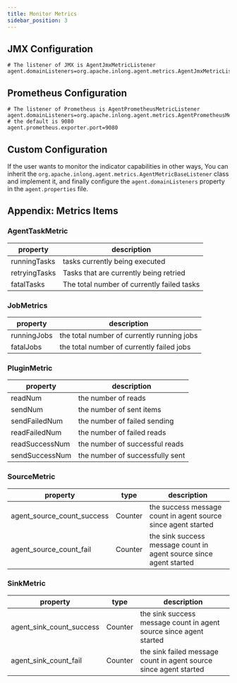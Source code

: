 ```yaml
---
title: Monitor Metrics
sidebar_position: 3
---
```


## JMX Configuration
```properties
# The listener of JMX is AgentJmxMetricListener
agent.domainListeners=org.apache.inlong.agent.metrics.AgentJmxMetricListener
```

## Prometheus Configuration 
```properties
# The listener of Prometheus is AgentPrometheusMetricListener
agent.domainListeners=org.apache.inlong.agent.metrics.AgentPrometheusMetricListener
# the default is 9080
agent.prometheus.exporter.port=9080
```

## Custom Configuration
If the user wants to monitor the indicator capabilities in other ways, You can inherit the `org.apache.inlong.agent.metrics.AgentMetricBaseListener`  class and implement it, 
and finally configure the `agent.domainListeners` property in the `agent.properties` file. 

## Appendix: Metrics Items

### AgentTaskMetric
|  property   | description  |
|  ----  | ----  |
| runningTasks  | tasks currently being executed |
| retryingTasks  | Tasks that are currently being retried |
| fatalTasks  | The total number of currently failed tasks |


### JobMetrics
|  property   | description  |
|  ----  | ----  |
| runningJobs  | the total number of currently running jobs |
| fatalJobs  | the total number of currently failed jobs |

### PluginMetric
|  property   | description  |
|  ----  | ----  |
| readNum  | the number of reads |
| sendNum  | the number of sent items |
| sendFailedNum  | the number of failed sending |
| readFailedNum  | the number of failed reads |
| readSuccessNum  | the number of successful reads |
| sendSuccessNum  | the number of successfully sent |

### SourceMetric

| property                   | type    | description                                                        |
|----------------------------|---------|--------------------------------------------------------------------|
| agent_source_count_success | Counter | the success message count in agent source since agent started      |
| agent_source_count_fail    | Counter | the sink success message count in agent source since agent started |

### SinkMetric

| property                 | type    | description                                                        |
|--------------------------|---------|--------------------------------------------------------------------|
| agent_sink_count_success | Counter | the sink success message count in agent source since agent started |
| agent_sink_count_fail    | Counter | the sink failed message count in agent source since agent started  |